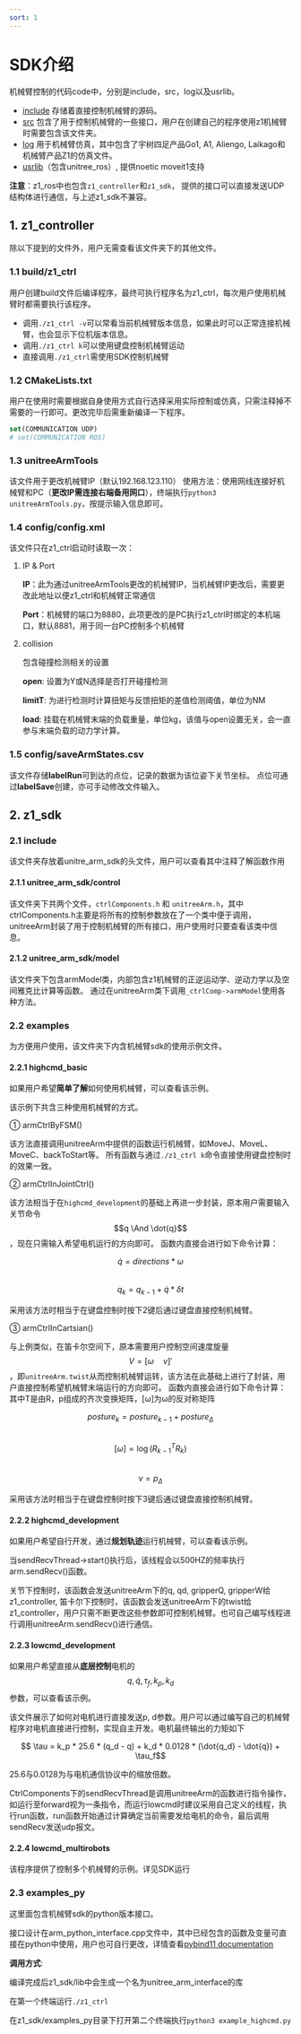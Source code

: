 ```yaml
---
sort: 1
---
```


# SDK介绍

机械臂控制的代码code中，分别是include，src，log以及usrlib。

+ [include](https://github.com/unitreerobotics/z1_controller) 存储着直接控制机械臂的源码。
+ [src](https://github.com/unitreerobotics/z1_sdk) 包含了用于控制机械臂的一些接口，用户在创建自己的程序使用z1机械臂时需要包含该文件夹。
+ [log](https://github.com/unitreerobotics/unitree_ros) 用于机械臂仿真，其中包含了宇树四足产品Go1, A1, Aliengo, Laikago和机械臂产品Z1的仿真文件。
+ [usrlib](https://github.com/unitreerobotics/z1_ros/tree/noetic)（包含unitree_ros）, 提供noetic moveit1支持

**注意**：z1_ros中也包含`z1_controller`和`z1_sdk`， 提供的接口可以直接发送UDP结构体进行通信，与上述z1_sdk不兼容。

## 1. z1_controller

除以下提到的文件外，用户无需查看该文件夹下的其他文件。

### 1.1 build/z1_ctrl

用户创建build文件后编译程序，最终可执行程序名为z1_ctrl，每次用户使用机械臂时都需要执行该程序。

+ 调用`./z1_ctrl -v`可以常看当前机械臂版本信息，如果此时可以正常连接机械臂，也会显示下位机版本信息。
+ 调用`./z1_ctrl k`可以使用键盘控制机械臂运动
+ 直接调用`./z1_ctrl`需使用SDK控制机械臂

### 1.2 CMakeLists.txt

用户在使用时需要根据自身使用方式自行选择采用实际控制或仿真，只需注释掉不需要的一行即可。更改完毕后需重新编译一下程序。

```cmake
set(COMMUNICATION UDP)
# set(COMMUNICATION ROS)
```

### 1.3 unitreeArmTools

该文件用于更改机械臂IP（默认192.168.123.110）
使用方法：使用网线连接好机械臂和PC（**更改IP需连接右端备用网口**），终端执行`python3 unitreeArmTools.py`，按提示输入信息即可。

### 1.4 config/config.xml

该文件只在z1_ctrl启动时读取一次：

1. IP & Port

   **IP**：此为通过unitreeArmTools更改的机械臂IP，当机械臂IP更改后，需要更改此地址以便z1_ctrl和机械臂正常通信

   **Port**：机械臂的端口为8880，此项更改的是PC执行z1_ctrl时绑定的本机端口，默认8881，用于同一台PC控制多个机械臂

2. collision

    包含碰撞检测相关的设置

    **open**: 设置为Y或N选择是否打开碰撞检测

    **limitT**: 为进行检测时计算扭矩与反馈扭矩的差值检测阈值，单位为NM

    **load**: 挂载在机械臂末端的负载重量，单位kg，该值与open设置无关，会一直参与末端负载的动力学计算。

### 1.5 config/saveArmStates.csv

该文件存储**labelRun**可到达的点位，记录的数据为该位姿下关节坐标。
点位可通过**labelSave**创建，亦可手动修改文件输入。

## 2. z1_sdk

### 2.1 include

该文件夹存放着unitre_arm_sdk的头文件，用户可以查看其中注释了解函数作用

#### 2.1.1 unitree_arm_sdk/control

该文件夹下共两个文件，`ctrlComponents.h` 和 `unitreeArm.h`，其中ctrlComponents.h主要是将所有的控制参数放在了一个类中便于调用，unitreeArm封装了用于控制机械臂的所有接口，用户使用时只要查看该类中信息。

#### 2.1.2 unitree_arm_sdk/model

该文件夹下包含armModel类，内部包含z1机械臂的正逆运动学、逆动力学以及空间雅克比计算等函数。
通过在unitreeArm类下调用`_ctrlComp->armModel`使用各种方法。

### 2.2 examples

为方便用户使用，该文件夹下内含机械臂sdk的使用示例文件。

#### 2.2.1 highcmd_basic

如果用户希望**简单了解**如何使用机械臂，可以查看该示例。

该示例下共含三种使用机械臂的方式。

① armCtrlByFSM()

该方法直接调用unitreeArm中提供的函数运行机械臂，如MoveJ、MoveL、MoveC、backToStart等。
所有函数与通过`./z1_ctrl k`命令直接使用键盘控制时的效果一致。

② armCtrlInJointCtrl()

该方法相当于在`highcmd_development`的基础上再进一步封装，原本用户需要输入关节命令
$$q \And \dot{q}$$，现在只需输入希望电机运行的方向即可。
函数内直接会进行如下命令计算：  

$$\dot{q} = directions*\omega$$  
$$q_{k} = q_{k-1} + \dot{q}*\delta t$$

采用该方法时相当于在键盘控制时按下2键后通过键盘直接控制机械臂。

③ armCtrlInCartsian()

与上例类似，在笛卡尔空间下，原本需要用户控制空间速度旋量 $$V =[\omega \quad v]'$$ ，即`unitreeArm.twist`从而控制机械臂运转，该方法在此基础上进行了封装，用户直接控制希望机械臂末端运行的方向即可。
函数内直接会进行如下命令计算：
其中T是由R，p组成的齐次变换矩阵，[ω]为ω的反对称矩阵  

$$ posture_k = posture_{k-1}+posture_{\Delta}$$  
$$[\omega] = \log{(R_{k-1}^T R_k)}$$  
$$v=p_\Delta$$  

采用该方法时相当于在键盘控制时按下3键后通过键盘直接控制机械臂。

#### 2.2.2 highcmd_development

如果用户希望自行开发，通过**规划轨迹**运行机械臂，可以查看该示例。

当sendRecvThread->start()执行后，该线程会以500HZ的频率执行arm.sendRecv()函数。

关节下控制时，该函数会发送unitreeArm下的q, qd, gripperQ, gripperW给z1_controller,
笛卡尔下控制时，该函数会发送unitreeArm下的twist给z1_controller，用户只需不断更改这些参数即可控制机械臂。也可自己编写线程进行调用unitreeArm.sendRecv()进行通信。

#### 2.2.3 lowcmd_development

如果用户希望直接从**底层控制**电机的 $$q, \dot{q}, \tau_f, k_p, k_d$$ 参数，可以查看该示例。

该文件展示了如何对电机进行直接发送p, d参数。用户可以通过编写自己的机械臂程序对电机直接进行控制，实现自主开发。电机最终输出的力矩如下

$$ \tau = k_p * 25.6 * (q_d - q) + k_d * 0.0128 * (\dot{q_d} - \dot{q}) + \tau_f$$

25.6与0.0128为与电机通信协议中的缩放倍数。

CtrlComponents下的sendRecvThread是调用unitreeArm的函数进行指令操作，如运行至forward视为一条指令，而运行lowcmd时建议采用自己定义的线程，执行run函数，run函数开始通过计算确定当前需要发给电机的命令，最后调用sendRecv发送udp报文。

#### 2.2.4 lowcmd_multirobots

该程序提供了控制多个机械臂的示例。详见SDK运行

### 2.3 examples_py

这里面包含机械臂sdk的python版本接口。

接口设计在arm_python_interface.cpp文件中，其中已经包含的函数及变量可直接在python中使用，用户也可自行更改，详情查看[pybind11 documentation](https://pybind11.readthedocs.io/en/stable/)

**调用方式**:

编译完成后z1_sdk/lib中会生成一个名为unitree_arm_interface的库

在第一个终端运行`./z1_ctrl`

在z1_sdk/examples_py目录下打开第二个终端执行`python3 example_highcmd.py`
